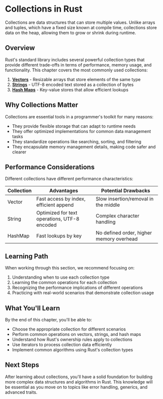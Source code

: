 # Collections in Rust

Collections are data structures that can store multiple values. Unlike arrays and tuples, which have a fixed size known at compile time, collections store data on the heap, allowing them to grow or shrink during runtime.

## Overview

Rust's standard library includes several powerful collection types that provide different trade-offs in terms of performance, memory usage, and functionality. This chapter covers the most commonly used collections:

1. [**Vectors**](./01_vectors/README.md) - Resizable arrays that store elements of the same type
2. [**Strings**](./02_strings/README.md) - UTF-8 encoded text stored as a collection of bytes
3. [**Hash Maps**](./03_hash_maps/README.md) - Key-value stores that allow efficient lookups

## Why Collections Matter

Collections are essential tools in a programmer's toolkit for many reasons:

- They provide flexible storage that can adapt to runtime needs
- They offer optimized implementations for common data management tasks
- They standardize operations like searching, sorting, and filtering
- They encapsulate memory management details, making code safer and clearer

## Performance Considerations

Different collections have different performance characteristics:

| Collection | Advantages                                   | Potential Drawbacks                        |
|------------|----------------------------------------------|-------------------------------------------|
| Vector     | Fast access by index, efficient append       | Slow insertion/removal in the middle      |
| String     | Optimized for text operations, UTF-8 encoded | Complex character handling                |
| HashMap    | Fast lookups by key                          | No defined order, higher memory overhead  |

## Learning Path

When working through this section, we recommend focusing on:

1. Understanding when to use each collection type
2. Learning the common operations for each collection
3. Recognizing the performance implications of different operations
4. Practicing with real-world scenarios that demonstrate collection usage

## What You'll Learn

By the end of this chapter, you'll be able to:

- Choose the appropriate collection for different scenarios
- Perform common operations on vectors, strings, and hash maps
- Understand how Rust's ownership rules apply to collections
- Use iterators to process collection data efficiently
- Implement common algorithms using Rust's collection types

## Next Steps

After learning about collections, you'll have a solid foundation for building more complex data structures and algorithms in Rust. This knowledge will be essential as you move on to topics like error handling, generics, and advanced traits. 